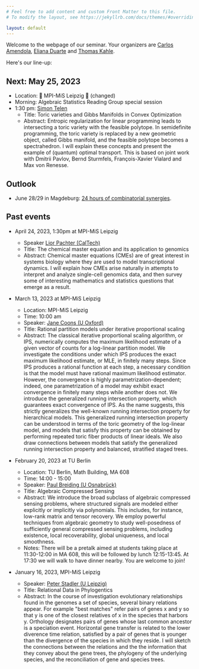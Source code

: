 ```yaml
---
# Feel free to add content and custom Front Matter to this file.
# To modify the layout, see https://jekyllrb.com/docs/themes/#overriding-theme-defaults

layout: default
---
```


Welcome to the webpage of our seminar.  Your organizers are [Carlos Amendola](http://www.luke-amendola.appspot.com/), [Eliana Duarte](https://emduart2.github.io/) and [Thomas Kahle](https://thomas-kahle.de/).

Here's our line-up:

## Next: May 25, 2023
  - Location: 🔴 MPI-MiS Leipzig 🔴 (changed)
  - Morning: Algebraic Statistics Reading Group special session
  - 1:30 pm: [Simon Telen](https://simontelen.webnode.page/)
	- Title: Toric varieties and Gibbs Manifolds in Convex Optimization
	- Abstract: Entropic regularization for linear programming leads to intersecting a toric variety with the feasible polytope. In semidefinite programming, the toric variety is replaced by a new geometric object, called Gibbs manifold, and the feasible polytope becomes a spectrahedron. I will explain these concepts and present the example of (quantum) optimal transport. This is based on joint work with Dmitrii Pavlov, Bernd Sturmfels, François-Xavier Vialard and Max von Renesse.

## Outlook
- June 28/29 in Magdeburg: [24 hours of combinatorial synergies](https://www.combinatorial-synergies.de/2023-06_WorkshopMagdeburg.html).
  
## Past events
- April 24, 2023, 1:30pm at MPI-MiS Leipzig
  - Speaker [Lior Pachter (CalTech)](https://pachterlab.github.io/)
  - Title: The chemical master equation and its application to genomics
  - Abstract: Chemical master equations (CMEs) are of great interest in systems biology where they are used to model transcriptional dynamics. I will explain how CMEs arise naturally in attempts to interpret and analyze single-cell genomics data, and then survey some of interesting mathematics and statistics questions that emerge as a result.
  
- March 13, 2023 at MPI-MiS Leipzig
  - Location: MPI-MiS Leipzig
  - Time: 10:00 am
  - Speaker: [Jane Coons (U Oxford)](https://www.sjc.ox.ac.uk/discover/people/jane-coons/)
  - Title: Rational partition models under iterative proportional scaling
  - Abstract: The classical iterative proportional scaling algorithm,
    or IPS, numerically computes the maximum likelihood estimate of a
    given vector of counts for a log-linear partition model. We
    investigate the conditions under which IPS produces the exact
    maximum likelihood estimate, or MLE, in finitely many steps. Since
    IPS produces a rational function at each step, a necessary
    condition is that the model must have rational maximum likelihood
    estimator. However, the convergence is highly
    parametrization-dependent; indeed, one parametrization of a model
    may exhibit exact convergence in finitely many steps while another
    does not. We introduce the generalized running intersection
    property, which guarantees exact convergence of IPS. As the name
    suggests, this strictly generalizes the well-known running
    intersection property for hierarchical models. This generalized
    running intersection property can be understood in terms of the
    toric geometry of the log-linear model, and models that satisfy
    this property can be obtained by performing repeated toric fiber
    products of linear ideals. We also draw connections between models
    that satisfy the generalized running intersection property and
    balanced, stratified staged trees.


- February 20, 2023 at TU Berlin
  - Location: TU Berlin, Math Building, MA 608
  - Time: 14:00 - 15:00
  - Speaker: [Paul Breiding (U Osnabrück)](https://pbrdng.github.io/index.html)
  - Title: Algebraic Compressed Sensing
  - Abstract: We introduce the broad subclass of algebraic compressed
    sensing problems, where structured signals are modeled either
    explicitly or implicitly via polynomials. This includes, for
    instance, low-rank matrix and tensor recovery. We employ powerful
    techniques from algebraic geometry to study well-posedness of
    sufficiently general compressed sensing problems, including
    existence, local recoverability, global uniqueness, and local
    smoothness.
  - Notes: There will be a pretalk aimed at students taking place at 11:30-12:00 in MA 608, this
  will be followed by lunch 12:15-13:45. At 17:30 we will walk to have dinner nearby. You are welcome to join!

- January 16, 2023, MPI-MiS Leipzig
  - Speaker: [Peter Stadler (U Leipzig)](https://www.bioinf.uni-leipzig.de/~studla/)
  - Title: Relational Data in Phylogentics
  - Abstract: In the course of investigation evolutionary
  relationships found in the genomes a set of species, several binary
  relations appear.  For example "best matches" refer pairs of genes x
  and y so that y is one of the closest relatives of x in the species
  that harbors y.  Orthology designates pairs of genes whose last common
  ancestor is a speciation event. Horizontal gene transfer is related to
  the lower diverence time relation, satisfied by a pair of genes that
  is younger than the divergence of the species in which they reside. I
  will sketch the connections between the relations and the the
  information that they convey about the gene trees, the phylogeny of
  the underlying species, and the reconciliation of gene and species
  trees.
  

